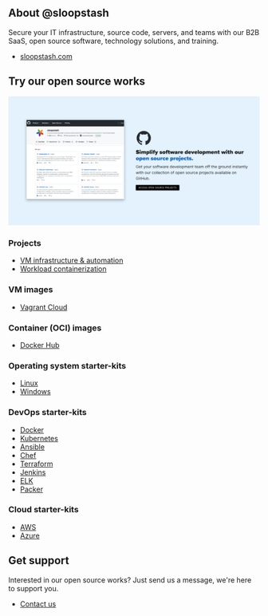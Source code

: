 ## About @sloopstash
Secure your IT infrastructure, source code, servers, and teams with our B2B SaaS, open source software, technology solutions, and training.

- [sloopstash.com](https://sloopstash.com)


## Try our open source works
![Open source works by SloopStash.](https://github.com/sloopstash/.github/blob/master/asset/image/open-source/banner.png)

### Projects
- [VM infrastructure & automation](https://github.com/orgs/sloopstash/projects/2)
- [Workload containerization](https://github.com/orgs/sloopstash/projects/5)

### VM images
- [Vagrant Cloud](https://app.vagrantup.com/sloopstash)

### Container (OCI) images
- [Docker Hub](https://hub.docker.com/u/sloopstash)

### Operating system starter-kits
- [Linux](https://github.com/sloopstash/kickstart-linux)
- [Windows](https://github.com/sloopstash/kickstart-windows)

### DevOps starter-kits
- [Docker](https://github.com/sloopstash/kickstart-docker)
- [Kubernetes](https://github.com/sloopstash/kickstart-kubernetes)
- [Ansible](https://github.com/sloopstash/kickstart-ansible)
- [Chef](https://github.com/sloopstash/kickstart-chef)
- [Terraform](https://github.com/sloopstash/kickstart-terraform)
- [Jenkins](https://github.com/sloopstash/kickstart-jenkins)
- [ELK](https://github.com/sloopstash/kickstart-elk)
- [Packer](https://github.com/sloopstash/kickstart-packer)

### Cloud starter-kits
- [AWS](https://github.com/sloopstash/kickstart-aws)
- [Azure](https://github.com/sloopstash/kickstart-azure)


## Get support
Interested in our open source works? Just send us a message, we're here to support you.

* [Contact us](https://sloopstash.com/contact.html)

